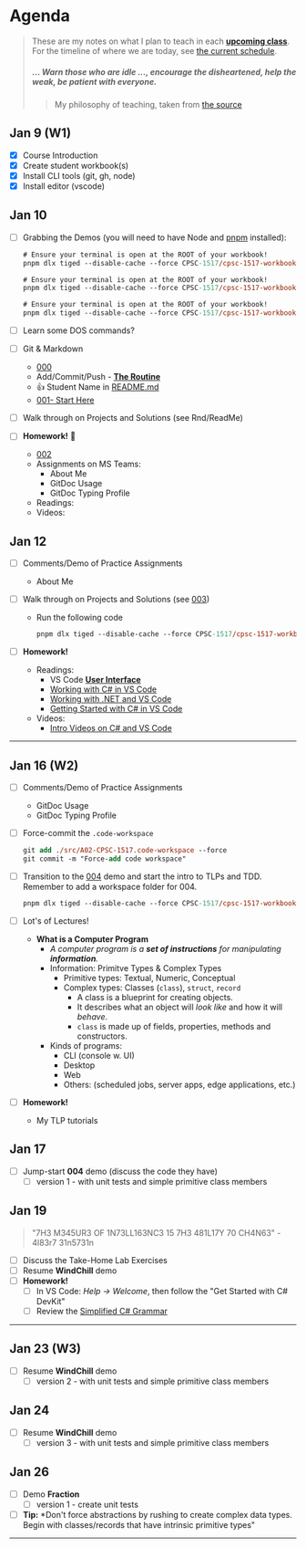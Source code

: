 # Agenda

> These are my notes on what I plan to teach in each [**upcoming class**](#jan-17). For the timeline of where we are today, see [the current schedule](./README.md#schedule).
>
> ##### *... Warn those who are idle ..., encourage the disheartened, help the weak, be patient with everyone.*
>
> > My philosophy of teaching, taken from [the source](https://www.bible.com/bible/111/1TH.5.14.NIV)

## Jan 9 (W1)

- [x] Course Introduction
- [x] Create student workbook(s)
- [x] Install CLI tools (git, gh, node)
- [x] Install editor (vscode)

## Jan 10

- [ ] Grabbing the Demos (you will need to have Node and [pnpm](https://pnpm.io/installation) installed):
  
    ```ps
    # Ensure your terminal is open at the ROOT of your workbook!
    pnpm dlx tiged --disable-cache --force CPSC-1517/cpsc-1517-workbook-jan2024-a01-dgilleland/src/000 ./src/000
    ```
  
    ```ps
    # Ensure your terminal is open at the ROOT of your workbook!
    pnpm dlx tiged --disable-cache --force CPSC-1517/cpsc-1517-workbook-jan2024-a01-dgilleland/src/001-StartHere ./src/001-StartHere
    ```
  
    ```ps
    # Ensure your terminal is open at the ROOT of your workbook!
    pnpm dlx tiged --disable-cache --force CPSC-1517/cpsc-1517-workbook-jan2024-a01-dgilleland/src/002 ./src/002
    ```

- [ ] Learn some DOS commands?
- [ ] Git & Markdown
  - [000](./src/000/ReadMe.md)
  - Add/Commit/Push - [**The Routine**](./docs/TheRoutine.md)
  - :+1: Student Name in [README.md](README.md)
  - [001- Start Here](./src/001-StartHere/ReadMe.md)
- [ ] Walk through on Projects and Solutions (see Rnd/ReadMe)
- [ ] **Homework!** :100:
  - [002](./src/002/ReadMe.md)
  - Assignments on MS Teams:
    - About Me
    - GitDoc Usage
    - GitDoc Typing Profile
  - Readings:
  - Videos:

## Jan 12

- [ ] Comments/Demo of Practice Assignments
  - About Me
- [ ] Walk through on Projects and Solutions (see [003](./src/003/ReadMe.md))
  - Run the following code

    ```ps
    pnpm dlx tiged --disable-cache --force CPSC-1517/cpsc-1517-workbook-jan2024-a01-dgilleland/src/003 ./src/003
    ```

- [ ] **Homework!**
  - Readings:
    - VS Code [**User Interface**](https://code.visualstudio.com/docs/getstarted/userinterface)
    - [Working with C# in VS Code](https://code.visualstudio.com/docs/languages/csharp)
    - [Working with .NET and VS Code](https://code.visualstudio.com/docs/languages/dotnet)
    - [Getting Started with C# in VS Code](https://code.visualstudio.com/docs/csharp/get-started)
  - Videos:
    - [Intro Videos on C# and VS Code](https://code.visualstudio.com/docs/csharp/introvideos-csharp)

----

## Jan 16 (W2)

- [ ] Comments/Demo of Practice Assignments
  - GitDoc Usage
  - GitDoc Typing Profile
- [ ] Force-commit the `.code-workspace`

    ```ps
    git add ./src/A02-CPSC-1517.code-workspace --force
    git commit -m "Force-add code workspace"
    ```

- [ ] Transition to the [004](./src/004/ReadMe.md) demo and start the intro to TLPs and TDD. Remember to add a workspace folder for 004.

    ```ps
    pnpm dlx tiged --disable-cache --force CPSC-1517/cpsc-1517-workbook-jan2024-a01-dgilleland/src/004 ./src/004
    ```

- [ ] Lot's of Lectures!
  - **What is a Computer Program**
    - *A computer program is a **set of instructions** for manipulating **information**.*
    - Information: Primitve Types & Complex Types
      - Primitive types: Textual, Numeric, Conceptual
      - Complex types: Classes (`class`), `struct`, `record`
        - A class is a blueprint for creating objects.
        - It describes what an object will *look like* and how it will *behave*.
        - `class` is made up of fields, properties, methods and constructors.
    - Kinds of programs:
      - CLI (console w. UI)
      - Desktop
      - Web
      - Others: (scheduled jobs, server apps, edge applications, etc.)
- [ ] **Homework!**
  - My TLP tutorials

## Jan 17

- [ ] Jump-start **004** demo (discuss the code they have)
  - [ ] version 1 - with unit tests and simple primitive class members

## Jan 19

> "7H3 M345UR3 OF 1N73LL163NC3 15 7H3 481L17Y 70 CH4N63" - 4l83r7 31n5731n

- [ ] Discuss the Take-Home Lab Exercises
- [ ] Resume **WindChill** demo
- [ ] **Homework!**
  - [ ] In VS Code: *Help -> Welcome*, then follow the "Get Started with C# DevKit"
  - [ ] Review the [Simplified C# Grammar](https://programming-0101.github.io/TheBook/Teach/chapter1-7.html)

----

## Jan 23 (W3)

- [ ] Resume **WindChill** demo
  - [ ] version 2 - with unit tests and simple primitive class members

## Jan 24

- [ ] Resume **WindChill** demo
  - [ ] version 3 - with unit tests and simple primitive class members

## Jan 26

- [ ] Demo **Fraction**
  - [ ] version 1 - create unit tests
- [ ] **Tip:** *Don't force abstractions by rushing to create complex data types. Begin with classes/records that have intrinsic primitive types"

----
